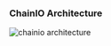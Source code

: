 ### ChainIO Architecture
![chainio architecture](https://user-images.githubusercontent.com/9143749/43184356-2b0dadda-8f9d-11e8-84d0-faffe94f4151.png)
